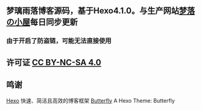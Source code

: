 ## 梦璃雨落博客源码，基于Hexo4.1.0。与生产网站[梦落の小屋](https://blog.dreamfall.cn)每日同步更新

### 由于开启了防盗链，可能无法直接使用

## 许可证 [CC BY-NC-SA 4.0](https://creativecommons.org/licenses/by-nc-sa/4.0/)

## 鸣谢

[Hexo](快速、简洁且高效的博客框架) 快速、简洁且高效的博客框架
[Butterfly](https://github.com/jerryc127/hexo-theme-butterfly) A Hexo Theme: Butterfly